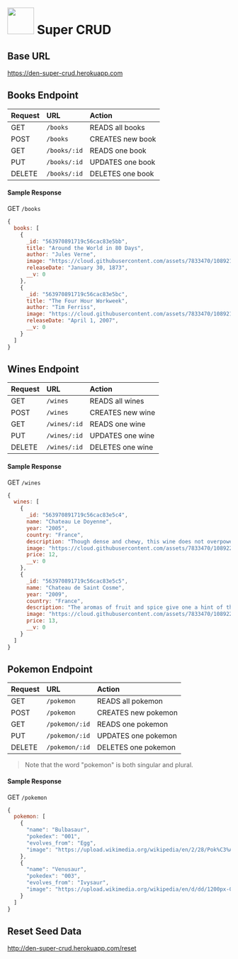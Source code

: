 # <img src="https://cloud.githubusercontent.com/assets/7833470/10899314/63829980-8188-11e5-8cdd-4ded5bcb6e36.png" height="60"> Super CRUD

## Base URL

<a href="https://den-super-crud.herokuapp.com" target="_blank">https://den-super-crud.herokuapp.com</a>

## Books Endpoint

| Request | URL | Action |
| :--- | :--- | :--- |
| GET | `/books` | READS all books |
| POST | `/books` | CREATES new book |
| GET | `/books/:id` | READS one book |
| PUT | `/books/:id` | UPDATES one book |
| DELETE | `/books/:id` | DELETES one book |

#### Sample Response

GET `/books`

```js
{
  books: [
    {
      _id: "563970891719c56cac83e5bb",
      title: "Around the World in 80 Days",
      author: "Jules Verne",
      image: "https://cloud.githubusercontent.com/assets/7833470/10892118/865bee3e-8156-11e5-9634-cd7bcd3d6d4f.jpg",
      releaseDate: "January 30, 1873",
      __v: 0
    },
    {
      _id: "563970891719c56cac83e5bc",
      title: "The Four Hour Workweek",
      author: "Tim Ferriss",
      image: "https://cloud.githubusercontent.com/assets/7833470/10892117/865b465a-8156-11e5-834b-9c4172d4b0fe.jpg",
      releaseDate: "April 1, 2007",
      __v: 0
    }
  ]
}
```

## Wines Endpoint

| Request | URL | Action |
| :--- | :--- | :--- |
| GET | `/wines` | READS all wines |
| POST | `/wines` | CREATES new wine |
| GET | `/wines/:id` | READS one wine |
| PUT | `/wines/:id` | UPDATES one wine |
| DELETE | `/wines/:id` | DELETES one wine |

#### Sample Response

GET `/wines`

```js
{
  wines: [
    {
      _id: "563970891719c56cac83e5c4",
      name: "Chateau Le Doyenne",
      year: "2005",
      country: "France",
      description: "Though dense and chewy, this wine does not overpower with its finely balanced depth and structure. It is a truly luxurious experience for the senses.",
      image: "https://cloud.githubusercontent.com/assets/7833470/10892242/288a66cc-8157-11e5-8080-94b5847539e2.jpg",
      price: 12,
      __v: 0
    },
    {
      _id: "563970891719c56cac83e5c5",
      name: "Chateau de Saint Cosme",
      year: "2009",
      country: "France",
      description: "The aromas of fruit and spice give one a hint of the light drinkability of this lovely wine, which makes an excellent complement to fish dishes.",
      image: "https://cloud.githubusercontent.com/assets/7833470/10892244/288afc2c-8157-11e5-8ae6-5a9e1c5ce6ac.jpg",
      price: 13,
      __v: 0
    }
  ]
}
```

## Pokemon Endpoint

| Request | URL | Action |
| :--- | :--- | :--- |
| GET | `/pokemon` | READS all pokemon |
| POST | `/pokemon` | CREATES new pokemon |
| GET | `/pokemon/:id` | READS one pokemon |
| PUT | `/pokemon/:id` | UPDATES one pokemon |
| DELETE | `/pokemon/:id` | DELETES one pokemon |

> Note that the word "pokemon" is both singular and plural.

#### Sample Response

GET `/pokemon`

```js
{
  pokemon: [
    {
      "name": "Bulbasaur",
      "pokedex": "001",
      "evolves_from": "Egg",
      "image": "https://upload.wikimedia.org/wikipedia/en/2/28/Pok%C3%A9mon_Bulbasaur_art.png"
    },
    {
      "name": "Venusaur",
      "pokedex": "003",
      "evolves_from": "Ivysaur",
      "image": "https://upload.wikimedia.org/wikipedia/en/d/dd/1200px-003Venusaur.png"
    }
  ]
}
```

## Reset Seed Data

<a href="http://den-super-crud.herokuapp.com/reset" target="_blank">http://den-super-crud.herokuapp.com/reset</a>

